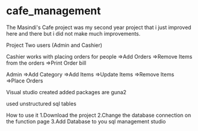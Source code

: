 # cafe_management


The Masindi's Cafe project was my second year project that i just improved here and there but i did not make much improvements.

Project Two users (Admin and Cashier)

Cashier works with placing orders for people 
=>Add Orders 
=>Remove Items from the orders 
=>Print Order bill

Admin 
=>Add Category 
=>Add Items 
=>Update Items 
=>Remove Items 
=>Place Orders

Visual studio created added packages are guna2

used unstructured sql tables

How to use it 
1.Download the project 
2.Change the database connection on the function page 
3.Add Database to you sql management studio
